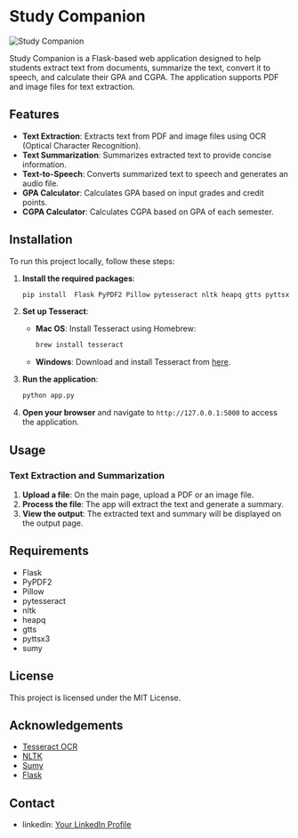 # Study Companion

![Study Companion](https://your-image-url.com)

Study Companion is a Flask-based web application designed to help students extract text from documents, summarize the text, convert it to speech, and calculate their GPA and CGPA. The application supports PDF and image files for text extraction.

## Features

- **Text Extraction**: Extracts text from PDF and image files using OCR (Optical Character Recognition).
- **Text Summarization**: Summarizes extracted text to provide concise information.
- **Text-to-Speech**: Converts summarized text to speech and generates an audio file.
- **GPA Calculator**: Calculates GPA based on input grades and credit points.
- **CGPA Calculator**: Calculates CGPA based on GPA of each semester.

## Installation

To run this project locally, follow these steps:

1. **Install the required packages**:

    ```sh
    pip install  Flask PyPDF2 Pillow pytesseract nltk heapq gtts pyttsx3 sumy

    ```

2. **Set up Tesseract**:

    - **Mac OS**: Install Tesseract using Homebrew:

        ```sh
        brew install tesseract
        ```

    - **Windows**: Download and install Tesseract from [here](https://github.com/UB-Mannheim/tesseract/wiki).

3. **Run the application**:

    ```sh
    python app.py
    ```

6. **Open your browser** and navigate to `http://127.0.0.1:5000` to access the application.

## Usage

### Text Extraction and Summarization

1. **Upload a file**: On the main page, upload a PDF or an image file.
2. **Process the file**: The app will extract the text and generate a summary.
3. **View the output**: The extracted text and summary will be displayed on the output page.


## Requirements

- Flask
- PyPDF2
- Pillow
- pytesseract
- nltk
- heapq
- gtts
- pyttsx3
- sumy


## License

This project is licensed under the MIT License.

## Acknowledgements

- [Tesseract OCR](https://github.com/tesseract-ocr/tesseract)
- [NLTK](https://www.nltk.org/)
- [Sumy](https://github.com/miso-belica/sumy)
- [Flask](https://flask.palletsprojects.com/)


## Contact

- linkedin: [Your LinkedIn Profile](www.linkedin.com/in/mohamed-musaraf-180877244)
